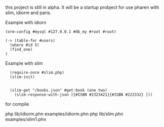 this project is still in alpha.
It will be a startup probject for use pharen with slim, idiorm and paris.

Example with idiorn

```
(orm-config #mysql #127.0.0.1 #db_my #root #root)

(-> (table-for #users)
  (where #id 5)
  (find_one)
)
```

Example with slim

```
  (require-once #slim.php)
  (slim-init)

  
  (slim-get "/books.json" #get-book (one two) 
    (slim-response-with-json [{#ISBN #2323421}{#ISBN #222332} ]))

```

for compile

php <path to pharen> lib/idiorm.phn examples/idiorm.phn 
php <path to pharen> lib/slim.phn examples/slim1.phn 
